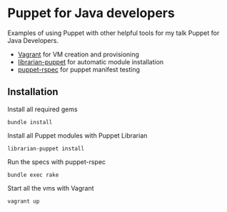 # Puppet for Java developers

Examples of using Puppet with other helpful tools for my talk Puppet for Java Developers.

* [Vagrant](http://vagrantup.com) for VM creation and provisioning
* [librarian-puppet](http://librarian-puppet.com/) for automatic module installation
* [puppet-rspec](http://rspec-puppet.com) for puppet manifest testing


## Installation


Install all required gems

```
bundle install
```

Install all Puppet modules with Puppet Librarian

```
librarian-puppet install
```

Run the specs with puppet-rspec

```
bundle exec rake
```

Start all the vms with Vagrant

```
vagrant up
```
